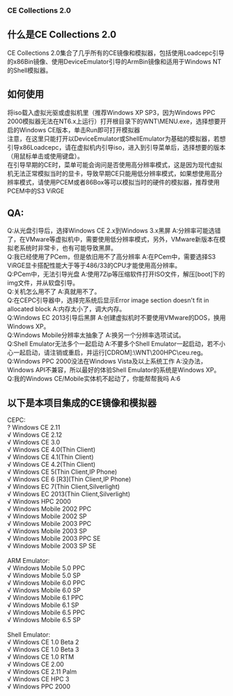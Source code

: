 ### CE Collections 2.0
## 什么是CE Collections 2.0<br />
CE Collections 2.0集合了几乎所有的CE镜像和模拟器，包括使用Loadcepc引导的x86Bin镜像、使用DeviceEmulator引导的ArmBin镜像和适用于Windows NT的Shell模拟器。<br />
## 如何使用
将iso载入虚拟光驱或虚拟机里（推荐Windows XP SP3，因为Windows PPC 2000模拟器无法在NT6.x上运行）打开根目录下的WNT\MENU.exe，选择想要开启的Windows CE版本，单击Run即可打开模拟器<br />
注意，在这里只能打开以DeviceEmulator或ShellEmulator为基础的模拟器，若想引导x86Loadcepc，请在虚拟机内引导iso，进入到引导菜单后，选择想要的版本（用鼠标单击或使用键盘）。<br />
在引导早期的CE时，菜单可能会询问是否使用高分辨率模式，这是因为现代虚拟机无法正常模拟当时的显卡，导致早期CE只能用低分辨率模式，如果想使用高分辨率模式，请使用PCEM或者86Box等可以模拟当时的硬件的模拟器，推荐使用PCEM中的S3 ViRGE<br />
## QA:
Q:从光盘引导后，选择Windows CE 2.x到Windows 3.x黑屏  A:分辨率可能选错了，在VMware等虚拟机中，需要使用低分辨率模式，另外，VMware新版本在模拟老系统时非常卡，也有可能导致黑屏。<br />
Q:我已经使用了PCem，但是依旧用不了高分辨率  A:在PCem中，需要选择S3 ViRGE显卡搭配性能大于等于486/33的CPU才能使用高分辨率。<br />
Q:PCem中，无法引导光盘  A:使用7Zip等压缩软件打开ISO文件，解压[boot]下的img文件，并从软盘引导。<br />
Q:关机怎么用不了  A:真就用不了。<br />
Q:在CEPC引导器中，选择完系统后显示Error image section doesn't fit in allocated block  A:内存太小了，调大内存。<br />
Q:Windows EC 2013引导后黑屏  A:创建虚拟机时不要使用VMware的DOS，换用Windows XP。<br />
Q:Windows Mobile分辨率太抽象了  A:换另一个分辨率选项试试。<br />
Q:Shell Emulator无法多个一起启动  A:不要多个Shell Emulator一起启动，若不小心一起启动，请注销或重启，并运行[CDROM]:\WNT\200HPC\ceu.reg。<br />
Q:Windows PPC 2000没法在Windows Vista及以上系统工作  A:没办法，Windows API不兼容，所以最好的体验Shell Emulator的系统是Windows XP。
Q:我的Windows CE/Mobile实体机不起动了，你能帮帮我吗  A:6<br />


## 以下是本项目集成的CE镜像和模拟器
CEPC:<br />
? Windows CE 2.11<br />
√ Windows CE 2.12<br />
√ Windows CE 3.0<br />
√ Windows CE 4.0(Thin Client)<br />
√ Windows CE 4.1(Thin Client)<br />
√ Windows CE 4.2(Thin Client)<br />
√ Windows CE 5(Thin Client,IP Phone)<br />
√ Windows CE 6 [R3](Thin Client,IP Phone)<br />
√ Windows EC 7(Thin Client,Silverlight)<br />
√ Windows EC 2013(Thin Client,Silverlight)<br />
√ Windows HPC 2000<br />
√ Windows Mobile 2002 PPC<br />
√ Windows Mobile 2002 SP<br />
√ Windows Mobile 2003 PPC<br />
√ Windows Mobile 2003 SP<br />
√ Windows Mobile 2003 PPC SE<br />
√ Windows Mobile 2003 SP SE<br />
<br />
ARM Emulator:<br />
√ Windows Mobile 5.0 PPC<br />
√ Windows Mobile 5.0 SP<br />
√ Windows Mobile 6.0 PPC<br />
√ Windows Mobile 6.0 SP<br />
√ Windows Mobile 6.1 PPC<br />
√ Windows Mobile 6.1 SP<br />
√ Windows Mobile 6.5 PPC<br />
√ Windows Mobile 6.5 SP<br />
<br />
Shell Emulator:<br />
√ Windows CE 1.0 Beta 2<br />
√ Windows CE 1.0 Beta 3<br />
√ Windows CE 1.0 RTM<br />
√ Windows CE 2.00<br />
√ Windows CE 2.11 Palm<br />
√ Windows CE HPC 3<br />
√ Windows PPC 2000<br />
